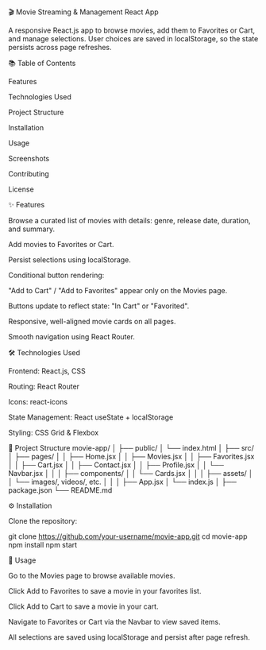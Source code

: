 🎬 Movie Streaming & Management React App

A responsive React.js app to browse movies, add them to Favorites or Cart, and manage selections. User choices are saved in localStorage, so the state persists across page refreshes.

📚 Table of Contents

Features

Technologies Used

Project Structure

Installation

Usage

Screenshots

Contributing

License

✨ Features

Browse a curated list of movies with details: genre, release date, duration, and summary.

Add movies to Favorites or Cart.

Persist selections using localStorage.

Conditional button rendering:

"Add to Cart" / "Add to Favorites" appear only on the Movies page.

Buttons update to reflect state: "In Cart" or "Favorited".

Responsive, well-aligned movie cards on all pages.

Smooth navigation using React Router.

🛠️ Technologies Used

Frontend: React.js, CSS

Routing: React Router

Icons: react-icons

State Management: React useState + localStorage

Styling: CSS Grid & Flexbox

📁 Project Structure
movie-app/
│
├── public/
│   └── index.html
│
├── src/
│   ├── pages/
│   │   ├── Home.jsx
│   │   ├── Movies.jsx
│   │   ├── Favorites.jsx
│   │   ├── Cart.jsx
│   │   ├── Contact.jsx
│   │   ├── Profile.jsx
│   │   └── Navbar.jsx
│   │
│   ├── components/
│   │   └── Cards.jsx
│   │
│   ├── assets/
│   │   └── images/, videos/, etc.
│   │
│   ├── App.jsx
│   └── index.js
│
├── package.json
└── README.md

⚙️ Installation

Clone the repository:

git clone https://github.com/your-username/movie-app.git
cd movie-app
npm install
npm start

🚀 Usage

Go to the Movies page to browse available movies.

Click Add to Favorites to save a movie in your favorites list.

Click Add to Cart to save a movie in your cart.

Navigate to Favorites or Cart via the Navbar to view saved items.

All selections are saved using localStorage and persist after page refresh.
